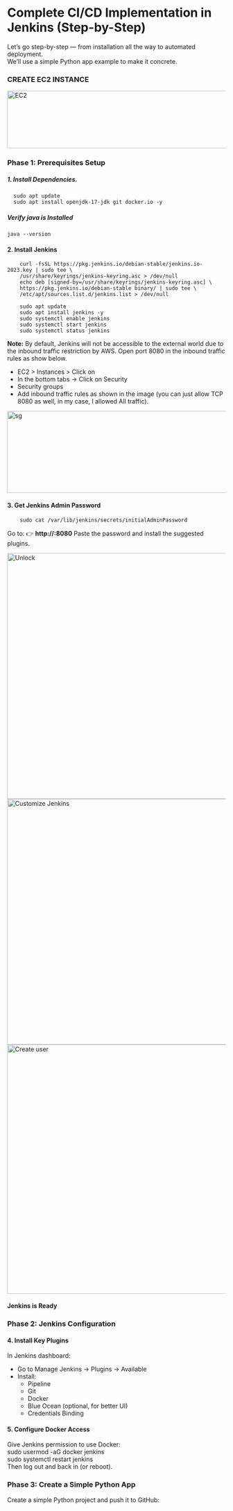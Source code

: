 # Complete CI/CD Implementation in Jenkins (Step-by-Step)

Let’s go step-by-step — from installation all the way to automated deployment.<br>
We’ll use a simple Python app example to make it concrete.

### CREATE EC2 INSTANCE
<img width="1152" height="133" alt="EC2" src="https://github.com/user-attachments/assets/fb39d15f-a897-4d6d-85af-6ea0428ecba1" />

### Phase 1: Prerequisites Setup
##### 1. Install Dependencies. <br>
      sudo apt update
      sudo apt install openjdk-17-jdk git docker.io -y 
##### Verify java is Installed
    java --version
#### 2. Install Jenkins <br>
        curl -fsSL https://pkg.jenkins.io/debian-stable/jenkins.io-2023.key | sudo tee \
        /usr/share/keyrings/jenkins-keyring.asc > /dev/null
        echo deb [signed-by=/usr/share/keyrings/jenkins-keyring.asc] \
        https://pkg.jenkins.io/debian-stable binary/ | sudo tee \
        /etc/apt/sources.list.d/jenkins.list > /dev/null

        sudo apt update 
        sudo apt install jenkins -y 
        sudo systemctl enable jenkins 
        sudo systemctl start jenkins 
        sudo systemctl status jenkins

**Note:** By default, Jenkins will not be accessible to the external world due to the inbound traffic restriction by AWS. Open port 8080 in the inbound traffic rules as show below.
  - EC2 > Instances > Click on
  - In the bottom tabs -> Click on Security
  - Security groups
  - Add inbound traffic rules as shown in the image (you can just allow TCP 8080 as well, in my case, I allowed All traffic).
<img width="1160" height="189" alt="sg" src="https://github.com/user-attachments/assets/06ffd5c9-c946-4abb-8796-97052c89a003" />

#### 3. Get Jenkins Admin Password
        sudo cat /var/lib/jenkins/secrets/initialAdminPassword
Go to:
👉 **http://<server-ip>:8080**
Paste the password and install the suggested plugins.

<img width="994" height="567" alt="Unlock" src="https://github.com/user-attachments/assets/eaf91be2-3c60-4a7e-8785-32b63dbb14cb" />

<img width="987" height="567" alt="Customize Jenkins" src="https://github.com/user-attachments/assets/8a036058-4d36-4689-b957-456584f108a4" />

<img width="792" height="575" alt="Create user" src="https://github.com/user-attachments/assets/ca0a4799-d010-434a-a1a2-765a2825a95d" />

#### Jenkins is Ready

### Phase 2: Jenkins Configuration

#### 4. Install Key Plugins
In Jenkins dashboard:
- Go to Manage Jenkins → Plugins → Available
- Install:
    - Pipeline
    - Git
    - Docker
    - Blue Ocean (optional, for better UI)
    - Credentials Binding

#### 5. Configure Docker Access
Give Jenkins permission to use Docker:<br>
         sudo usermod -aG docker jenkins <br>
         sudo systemctl restart jenkins <br>
Then log out and back in (or reboot).

### Phase 3: Create a Simple Python App
Create a simple Python project and push it to GitHub:

























